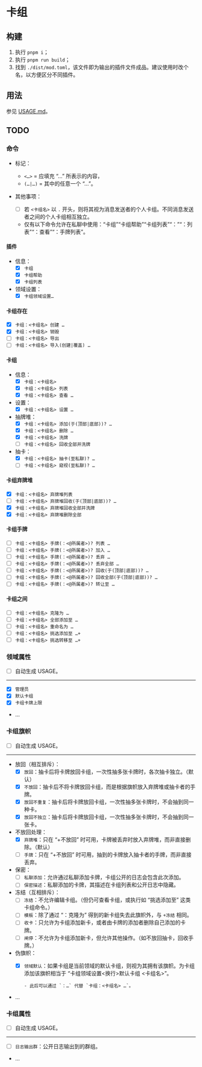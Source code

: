 # 卡组

## 构建

1. 执行 `pnpm i`；
2. 执行 `pnpm run build`；
3. 找到 `./dist/mod.toml`，该文件即为输出的插件文件成品。建议使用时改个名，<wbr>
   以方便区分不同插件。

## 用法

参见 [USAGE.md](./USAGE.md)。

## TODO

### 命令

- 标记：
  - `<…>` = 应填充 “…” 所表示的内容，
  - `(…|…)` = 其中的任意一个 “…”。

- 其他事项：
  - [ ] 若 `<卡组名>` 以 `.` 开头，则将其视为消息发送者的个人卡组。不同消息<wbr>
        发送者之间的个人卡组相互独立。
  - 仅有以下命令允许在私聊中使用：“卡组”“卡组帮助”“卡组列表”“：”“：列表”<wbr>
    “：查看”“：手牌列表”。

#### 插件

- 信息：
  - [x] `卡组`
  - [x] `卡组帮助`
  - [x] `卡组列表`
- 领域设置：
  - [x] `卡组领域设置…`

#### 卡组存在

- [x] `卡组：<卡组名> 创建 …`
- [x] `卡组：<卡组名> 销毁`
- [ ] `卡组：<卡组名> 导出`
- [ ] `卡组：<卡组名> 导入(创建|覆盖) …`

#### 卡组

- 信息：
  - [x] `卡组：<卡组名>`
  - [x] `卡组：<卡组名> 列表`
  - [x] `卡组：<卡组名> 查看 …`
- 设置：
  - [x] `卡组：<卡组名> 设置 …`
- 抽牌堆：
  - [x] `卡组：<卡组名> 添加(于(顶部|底部))? …`
  - [x] `卡组：<卡组名> 删除 …`
  - [x] `卡组：<卡组名> 洗牌`
  - [ ] `卡组：<卡组名> 回收全部并洗牌`
- 抽卡：
  - [x] `卡组：<卡组名> 抽卡(至私聊)? …`
  - [ ] `卡组：<卡组名> 窥视(至私聊)? …`

#### 卡组弃牌堆

- [x] `卡组：<卡组名> 弃牌堆列表`
- [ ] `卡组：<卡组名> 弃牌堆回收(于(顶部|底部))? …`
- [x] `卡组：<卡组名> 弃牌堆回收全部并洗牌`
- [x] `卡组：<卡组名> 弃牌堆删除全部`

#### 卡组手牌

- [ ] `卡组：<卡组名> 手牌(：<@所属者>)? 列表 …`
- [ ] `卡组：<卡组名> 手牌(：<@所属者>)? 加入 …`
- [ ] `卡组：<卡组名> 手牌(：<@所属者>)? 丢弃 …`
- [ ] `卡组：<卡组名> 手牌(：<@所属者>)? 丢弃全部 …`
- [ ] `卡组：<卡组名> 手牌(：<@所属者>)? 回收(于(顶部|底部))? …`
- [ ] `卡组：<卡组名> 手牌(：<@所属者>)? 回收全部(于(顶部|底部))? …`
- [ ] `卡组：<卡组名> 手牌(：<@所属者>)? 转让至 …`

#### 卡组之间

- [ ] `卡组：<卡组名> 克隆为 …`
- [ ] `卡组：<卡组名> 全部添加至 …`
- [ ] `卡组：<卡组名> 重命名为 …`
- [ ] `卡组：<卡组名> 挑选添加至 …+`
- [ ] `卡组：<卡组名> 挑选转移至 …+`

### 领域属性

- [ ] 自动生成 USAGE。

---

- [x] `管理员`
- [x] `默认卡组`
- [x] `卡组卡牌上限`
- …

### 卡组旗帜

- [ ] 自动生成 USAGE。

---

- 放回（相互排斥）：
  - [x] `放回`：抽卡后将卡牌放回卡组，一次性抽多张卡牌时，各次抽卡独立。（默认）
  - [x] `不放回`：抽卡后不将卡牌放回卡组，而是根据旗帜放入弃牌堆或抽卡者的手牌。
  - [x] `放回不重复`：抽卡后将卡牌放回卡组，一次性抽多张卡牌时，不会抽到同<wbr>
        一种卡。
  - [x] `放回不独立`：抽卡后将卡牌放回卡组，一次性抽多张卡牌时，不会抽到同<wbr>
        一张卡。
- 不放回处理：
  - [x] `弃牌堆`：只在 “+不放回” 时可用，卡牌被丢弃时放入弃牌堆，而非直接删<wbr>
        除。（默认）
  - [ ] `手牌`：只在 “+不放回” 时可用，抽到的卡牌放入抽卡者的手牌，而非直接<wbr>
        丢弃。
- 保密：
  - [ ] `私聊添加`：允许通过私聊添加卡牌，卡组公开的日志会包含此次添加。
  - [ ] `保密描述`：私聊添加的卡牌，其描述在卡组列表和公开日志中隐藏。
- 冻结（互相排斥）：
  - [ ] `冻结`：不允许编辑卡组。（但仍可查看卡组，或执行如 “挑选添加至” <wbr>
        这类卡组命令。）
  - [ ] `模板`：除了通过 “：克隆为” 得到的新卡组失去此旗帜外，与 `+冻结` 相同。
  - [ ] `收卡`：只允许为卡组添加新卡，或者由卡牌的添加者删除自己添加的卡牌。
  - [ ] `闸停`：不允许为卡组添加新卡，但允许其他操作。（如不放回抽卡，回收手牌。）
- 伪旗帜：
  - [x] `领域默认`：如果卡组是当前领域的默认卡组，则视为其拥有该旗帜。为卡<wbr>
        组添加该旗帜相当于 “卡组领域设置<换行>默认卡组 <卡组名>”。

        - 此后可以通过 `：…` 代替 `卡组：<卡组名> …`。
- …

### 卡组属性

- [ ] 自动生成 USAGE。

---

- [ ] `日志输出群`：公开日志输出到的群组。
- …
